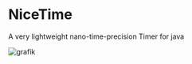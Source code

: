 # NiceTime
A very lightweight nano-time-precision Timer for java

![grafik](https://github.com/d3crvpt3d/NiceTime/assets/79762651/f58f477d-f385-4609-85c1-ad55accce70b)
